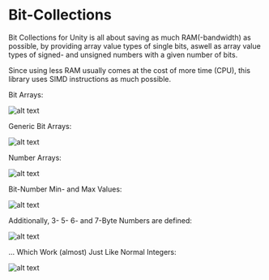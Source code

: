# Bit-Collections

Bit Collections for Unity is all about saving as much RAM(-bandwidth) as possible, by providing array value types of single bits, aswell as array value types of signed- and unsigned numbers with a given number of bits.

Since using less RAM usually comes at the cost of more time (CPU), this library uses SIMD instructions as much possible. 





Bit Arrays:

![alt text](https://i.imgur.com/uStN0LF.png)




Generic Bit Arrays:

![alt text](https://i.imgur.com/VJp2jKF.png)




Number Arrays:

![alt text](https://i.imgur.com/ViNwApd.png)




Bit-Number Min- and Max Values:

![alt text](https://i.imgur.com/snM6KaI.png)




Additionally, 3- 5- 6- and 7-Byte Numbers are defined:

![alt text](https://i.imgur.com/Gl8eguA.png)




... Which Work (almost) Just Like Normal Integers:

![alt text](https://i.imgur.com/KD670VA.png)
